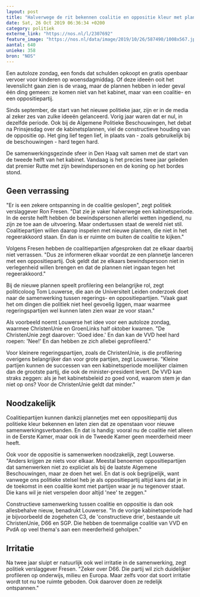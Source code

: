 ```yaml
---
layout: post
title: "Halverwege de rit bekennen coalitie en oppositie kleur met plannetjes"
date: Sat, 26 Oct 2019 06:36:34 +0200
category: politiek
externe_link: "https://nos.nl/l/2307692"
feature_image: "https://nos.nl/data/image/2019/10/26/587490/1008x567.jpg"
aantal: 640
unieke: 358
bron: "NOS"
---
```


<p>Een autoloze zondag, een fonds dat schulden opkoopt en gratis openbaar vervoer voor kinderen op woensdagmiddag. Of deze ideeën ooit het levenslicht gaan zien is de vraag, maar de plannen hebben in ieder geval één ding gemeen: ze komen niet van het kabinet, maar van een coalitie- en een oppositiepartij.</p>
<p>Sinds september, de start van het nieuwe politieke jaar, zijn er in de media al zeker zes van zulke ideeën gelanceerd. Vorig jaar waren dat er nul, in dezelfde periode. Ook bij de Algemene Politieke Beschouwingen, het debat na Prinsjesdag over de kabinetsplannen, viel de constructieve houding van de oppositie op. Het ging lief tegen lief, in plaats van - zoals gebruikelijk bij de beschouwingen - hard tegen hard.</p>
<p>De samenwerkingsgezinde sfeer in Den Haag valt samen met de start van de tweede helft van het kabinet. Vandaag is het precies twee jaar geleden dat premier Rutte met zijn bewindspersonen en de koning op het bordes stond.</p>
<h2>Geen verrassing</h2>
<p>"Er is een zekere ontspanning in de coalitie geslopen", zegt politiek verslaggever Ron Fresen. "Dat zie je vaker halverwege een kabinetsperiode. In de eerste helft hebben de bewindspersonen allerlei wetten ingediend, nu zijn ze toe aan de uitvoering. Maar ondertussen staat de wereld niet stil. Coalitiepartijen willen daarop inspelen met nieuwe plannen, die niet in het regeerakkoord staan. En dan is er ruimte om buiten de coalitie te kijken."</p>
<p>Volgens Fresen hebben de coalitiepartijen afgesproken dat ze elkaar daarbij niet verrassen. "Dus ze informeren elkaar voordat ze een plannetje lanceren met een oppositiepartij. Ook geldt dat ze elkaars bewindspersoon niet in verlegenheid willen brengen en dat de plannen niet ingaan tegen het regeerakkoord."</p>
<p>Bij de nieuwe plannen speelt profilering een belangrijke rol, zegt politicoloog Tom Louwerse, die aan de Universiteit Leiden onderzoek doet naar de samenwerking tussen regerings- en oppositiepartijen. "Vaak gaat het om dingen die politiek niet heel gevoelig liggen, maar waarmee regeringspartijen wel kunnen laten zien waar ze voor staan."</p>
<p>Als voorbeeld noemt Louwerse het idee voor een autoloze zondag, waarmee ChristenUnie en GroenLinks half oktober kwamen. "De ChristenUnie zegt daarover: 'Goed idee.' En dan kan de VVD heel hard roepen: 'Nee!' En dan hebben ze zich allebei geprofileerd."</p>
<p>Voor kleinere regeringspartijen, zoals de ChristenUnie, is die profilering overigens belangrijker dan voor grote partijen, zegt Louwerse. "Kleine partijen kunnen de successen van een kabinetsperiode moeilijker claimen dan de grootste partij, die ook de minister-president levert. De VVD kan straks zeggen: als je het kabinetsbeleid zo goed vond, waarom stem je dan niet op ons? Voor de ChristenUnie geldt dat minder."</p>
<h2>Noodzakelijk</h2>
<p>Coalitiepartijen kunnen dankzij plannetjes met een oppositiepartij dus politieke kleur bekennen en laten zien dat ze openstaan voor nieuwe samenwerkingsverbanden. En dat is handig: vooral nu de coalitie niet alleen in de Eerste Kamer, maar ook in de Tweede Kamer geen meerderheid meer heeft.</p>
<p>Ook voor de oppositie is samenwerken noodzakelijk, zegt Louwerse. "Anders krijgen ze niets voor elkaar. Meestal benoemen oppositiepartijen dat samenwerken niet zo expliciet als bij de laatste Algemene Beschouwingen, maar ze doen het wel. En dat is ook begrijpelijk, want vanwege ons politieke stelsel heb je als oppositiepartij altijd kans dat je in de toekomst in een coalitie komt met partijen waar je nu tegenover staat. Die kans wil je niet verspelen door altijd 'nee' te zeggen."</p>
<p>Constructieve samenwerking tussen coalitie en oppositie is dan ook allesbehalve nieuw, benadrukt Louwerse. "In de vorige kabinetsperiode had je bijvoorbeeld de zogeheten C3, de 'constructieve drie', bestaande uit ChristenUnie, D66 en SGP. Die hebben de toenmalige coalitie van VVD en PvdA op veel thema's aan een meerderheid geholpen."</p>
<h2>Irritatie</h2>
<p>Na twee jaar sluipt er natuurlijk ook wel irritatie in de samenwerking, zegt politiek verslaggever Fresen. "Zeker over D66. Die partij wil zich duidelijker profileren op onderwijs, milieu en Europa. Maar zelfs voor dat soort irritatie wordt tot nu toe ruimte geboden. Ook daarover doen ze redelijk ontspannen."</p>
